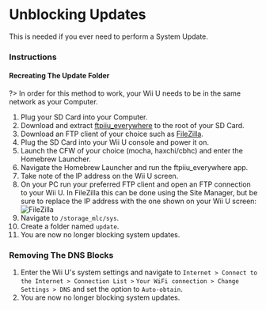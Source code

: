 # Unblocking Updates

This is needed if you ever need to perform a System Update.

### Instructions

<!-- tabs:start -->

#### **Recreating The Update Folder**

?> In order for this method to work, your Wii U needs to be in the same network as your Computer.
1. Plug your SD Card into your Computer.
1. Download and extract [ftpiiu_everywhere](http://wiiubru.com/appstore/zips/fpiiu-cbhc.zip) to the root of your SD Card.
1. Download an FTP client of your choice such as [FileZilla](https://filezilla-project.org/download.php).
1. Plug the SD Card into your Wii U console and power it on.
1. Launch the CFW of your choice (mocha, haxchi/cbhc) and enter the Homebrew Launcher.
1. Navigate the Homebrew Launcher and run the ftpiiu_everywhere app.
1. Take note of the IP address on the Wii U screen.
1. On your PC run your preferred FTP client and open an FTP connection to your Wii U. In FileZilla this can be done using the Site Manager, but be sure to replace the IP address with the one shown on your Wii U screen:
![FileZilla](https://cdn.discordapp.com/attachments/399670410565910529/533075194546356224/1.png)
1. Navigate to `/storage_mlc/sys`.
1. Create a folder named `update`.
1. You are now no longer blocking system updates.

### **Removing The DNS Blocks**

1. Enter the Wii U's system settings and navigate to `Internet > Connect to the Internet > Connection List >`
`Your WiFi connection > Change Settings > DNS` and set the option to `Auto-obtain`.
1. You are now no longer blocking system updates.


<!-- tabs:end -->
